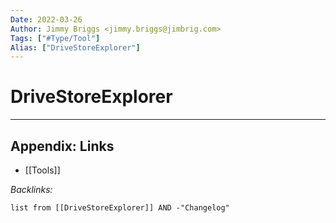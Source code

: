 ```yaml
---
Date: 2022-03-26
Author: Jimmy Briggs <jimmy.briggs@jimbrig.com>
Tags: ["#Type/Tool"]
Alias: ["DriveStoreExplorer"]
---
```


# DriveStoreExplorer

***

## Appendix: Links

- [[Tools]]

*Backlinks:*

```dataview
list from [[DriveStoreExplorer]] AND -"Changelog"
```